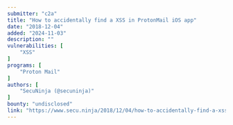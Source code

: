 ```yaml
---
submitter: "c2a"
title: "How to accidentally find a XSS in ProtonMail iOS app"
date: "2018-12-04"
added: "2024-11-03"
description: ""
vulnerabilities: [
    "XSS"
]
programs: [
    "Proton Mail"
]
authors: [
    "SecuNinja (@secuninja)"
]
bounty: "undisclosed"
link: "https://www.secu.ninja/2018/12/04/how-to-accidentally-find-a-xss-in-protonmail-ios-app/"
---
```




